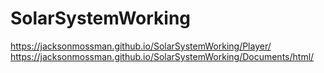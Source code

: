 # SolarSystemWorking
 
https://jacksonmossman.github.io/SolarSystemWorking/Player/
https://jacksonmossman.github.io/SolarSystemWorking/Documents/html/
